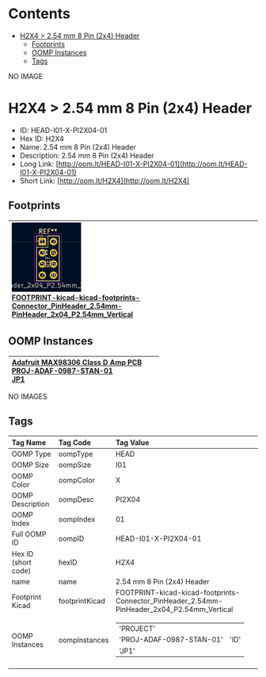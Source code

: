 



Contents
========

* [H2X4 > 2.54 mm 8 Pin (2x4) Header](#h2x4--254-mm-8-pin-2x4-header)
	* [Footprints](#footprints)
	* [OOMP Instances](#oomp-instances)
	* [Tags](#tags)
  
NO IMAGE  
# H2X4 > 2.54 mm 8 Pin (2x4) Header

- ID: HEAD-I01-X-PI2X04-01
- Hex ID: H2X4
- Name: 2.54 mm 8 Pin (2x4) Header
- Description: 2.54 mm 8 Pin (2x4) Header
- Long Link: [http://oom.lt/HEAD-I01-X-PI2X04-01](http://oom.lt/HEAD-I01-X-PI2X04-01)
- Short Link: [http://oom.lt/H2X4](http://oom.lt/H2X4)

## Footprints
  

|[![](https://raw.githubusercontent.com/oomlout/oomlout_OOMP_eda_V2/main/FOOTPRINT/kicad/kicad-footprints/Connector_PinHeader_2.54mm/PinHeader_2x04_P2.54mm_Vertical/image_140.png)<br>FOOTPRINT-kicad-kicad-footprints-Connector_PinHeader_2.54mm-PinHeader_2x04_P2.54mm_Vertical](https://github.com/oomlout/oomlout_OOMP_eda_V2/tree/main/FOOTPRINT/kicad/kicad-footprints/Connector_PinHeader_2.54mm/PinHeader_2x04_P2.54mm_Vertical/)|||
| :--- | :--- | :--- |

## OOMP Instances
  

|[Adafruit MAX98306 Class D Amp PCB<br>PROJ-ADAF-0987-STAN-01<br>JP1](https://github.com/oomlout/oomlout_OOMP_projects_V2/tree/main/PROJ/ADAF/0987/STAN/01/)|||
| :--- | :--- | :--- |
  
NO IMAGES  
## Tags
  

|Tag Name|Tag Code|Tag Value|
| :--- | :--- | :--- |
|OOMP Type|oompType|HEAD|
|OOMP Size|oompSize|I01|
|OOMP Color|oompColor|X|
|OOMP Description|oompDesc|PI2X04|
|OOMP Index|oompIndex|01|
|Full OOMP ID|oompID|HEAD-I01-X-PI2X04-01|
|Hex ID (short code)|hexID|H2X4|
|name|name|2.54 mm 8 Pin (2x4) Header|
|Footprint Kicad|footprintKicad|FOOTPRINT-kicad-kicad-footprints-Connector_PinHeader_2.54mm-PinHeader_2x04_P2.54mm_Vertical|
|OOMP Instances|oompInstances|<table><tr><td>'PROJECT'</td></tr><tr><td> 'PROJ-ADAF-0987-STAN-01'</td><td> 'ID'</td></tr><tr><td> 'JP1'</td></tr></table>|
||||
